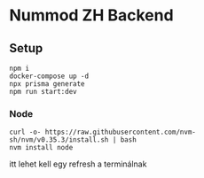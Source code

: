 # Nummod ZH Backend

## Setup

```
npm i
docker-compose up -d
npx prisma generate
npm run start:dev
```

### Node

```
curl -o- https://raw.githubusercontent.com/nvm-sh/nvm/v0.35.3/install.sh | bash
nvm install node
```

itt lehet kell egy refresh a terminálnak
